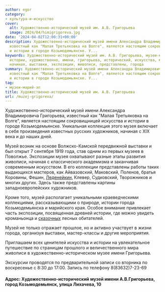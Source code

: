 ```yaml
---
author: egor
category:
- культура-и-искусство
cover:
  alt: Художественно-исторический музей им. А.В. Григорьева
  image: 2024/04/himigrigoreva.jpg
date: '2024-04-02T12:00:31+00:00'
description: Художественно-исторический музей имени Александра Владимировича Григорьева,
  известный как "Малая Третьяковка на Волге", является настоящим сокровищницей искусства
  и истории в городе Козьмодемьянске. У...
keywords: Художественно-исторический музей им. А.В. Григорьева, музеи-марий-эл, музей,
  истории, художественно, имени, григорьева, исторический, искусства, музея, художников,
  начиная, выставки, экспозиции, живописи, представлены, города
summary: Художественно-исторический музей имени Александра Владимировича Григорьева,
  известный как "Малая Третьяковка на Волге", является настоящим сокровищницей искусства
  и истории в городе Козьмодемьянске. У...
tag:
- музеи-марий-эл
title: Художественно-исторический музей им. А.В. Григорьева
url: /muzej-grigoreva/
---
```


Художественно-исторический музей имени Александра Владимировича Григорьева, известный как "Малая Третьяковка на Волге", является настоящим сокровищницей искусства и истории в городе Козьмодемьянске. Уникальная коллекция этого музея включает в себя произведения известных русских художников, начиная с XIX века и до наших дней.

Музей возник на основе Волжско-Камской передвижной выставки и был открыт 7 сентября 1919 года, став одним из первых музеев в Поволжье. Экспозиции музея охватывают разные этапы развития живописи, начиная с классического академизма и заканчивая современным искусством. В его коллекции представлены работы таких выдающихся мастеров, как Айвазовский, Маковский, Поленов, братья Коровины, Фешин, [Леденейкин](/hudozhnik-nikolaj-ledenejkin/), Клевер, Судковский, Творожников и многих других. Здесь также представлены картины западноевропейских художников.

Кроме того, музей располагает уникальными краеведческими коллекциями, рассказывающими о природе, истории города Козьмодемьянска и марийского края. Особое внимание привлекает часть экспозиции, посвященная древней истории, где можно увидеть кроманьонца и [сказочных](/marijskij-leshij/) лесных обитателей.

Музей не только отражает прошлое, но и активно участвует в жизни города, организуя выставки, мастер-классы и другие мероприятия.

Приглашаем всех ценителей искусства и истории на увлекательное путешествие по страницам прошлого и величественного мира живописи в художественно-историческом музее имени Григорьева.

Экскурсии проводятся по предварительной записи со вторника по воскресенье с 8:30 до 17:00. Запись по телефону 8(83632)7-23-69

#### Адрес: Художественно-исторический музей имени А.В.Григорьева, город Козьмодемьянск, улица Лихачева, 10